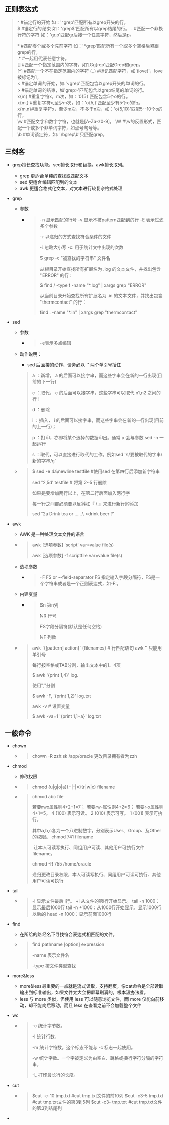 ## 正则表达式

> ^    #锚定行的开始 如：'^grep'匹配所有以grep开头的行。    
> $    #锚定行的结束 如：'grep$'匹配所有以grep结尾的行。 
> .    #匹配一个非换行符的字符 如：'gr.p'匹配gr后接一个任意字符，然后是p。
>
> \*   #匹配零个或多个先前字符 如：'*grep'匹配所有一个或多个空格后紧跟grep的行。  
> .\*   #一起用代表任意字符。   
> []   #匹配一个指定范围内的字符，如'[Gg]rep'匹配Grep和grep。    
> [^]  #匹配一个不在指定范围内的字符
> \(..\)  #标记匹配字符，如'\(love\)'，love被标记为1。    
> \<      #锚定单词的开始，如:'\<grep'匹配包含以grep开头的单词的行。    
> \>      #锚定单词的结束，如'grep\>'匹配包含以grep结尾的单词的行。    
> x\{m\}  #重复字符x，m次，如：'0\{5\}'匹配包含5个o的行。    
> x\{m,\} #重复字符x,至少m次，如：'o\{5,\}'匹配至少有5个o的行。    
> x\{m,n\}#重复字符x，至少m次，不多于n次，如：'o\{5,10\}'匹配5--10个o的行。   
> \w    #匹配文字和数字字符，也就是[A-Za-z0-9]，
> \W    #\w的反置形式，匹配一个或多个非单词字符，如点号句号等。   
> \b    #单词锁定符，如: '\bgrep\b'只匹配grep。



## 三剑客

- grep擅长查找功能，sed擅长取行和替换。awk擅长取列。

  -    grep 更适合单纯的查找或匹配文本
  -    sed 更适合编辑匹配到的文本
  -    awk 更适合格式化文本，对文本进行较复杂格式处理

- grep

  - 参数

    - > -n 显示匹配的行号
      > -v 显示不被pattern匹配到的行
      > -E  表示过滤 多个参数
      >
      > -r 以递归的方式查找符合条件的文件
      >
      > -i:忽略大小写
      > -c: 用于统计文中出现的次数 
      >
      > $ grep -c "被查找的字符串" 文件名
      >
      > 
      >
      > 从根目录开始查找所有扩展名为 .log 的文本文件，并找出包含 "ERROR" 的行：
      >
      > $ find / -type f -name "*.log" | xargs grep "ERROR"
      >
      > 
      >
      > 从当前目录开始查找所有扩展名为 .in 的文本文件，并找出包含 "thermcontact" 的行：
      >
      > find . -name "*.in" | xargs grep "thermcontact"

- sed

  - 参数

    - > -e表示多点编辑

  - 动作说明：

    - sed 后面接的动作，请务必以 '' 两个单引号括住

    >  a ：新增， a 的后面可以接字串，而这些字串会在新的一行出现(目前的下一行)
    >
    >  c ：取代， c 的后面可以接字串，这些字串可以取代 n1,n2 之间的行！
    >
    >  d ：删除
    >
    >  i ：插入， i 的后面可以接字串，而这些字串会在新的一行出现(目前的上一行)；
    >
    >  p ：打印，亦即将某个选择的数据印出。通常 p 会与参数 sed -n 一起运行
    >
    >  s ：取代，可以直接进行取代的工作。例如sed 's/要被取代的字串/新的字串/g'

  - > $ sed -e 4a\newline testfile #使用sed 在第四行后添加新字符串  
    >
    > 
    >
    > sed '2,5d' testfile  # 将第 2~5 行删除
    >
    > 
    >
    > 如果是要增加两行以上，在第二行后面加入两行字
    >
    > 每一行之间都必须要以反斜杠『 \ 』来进行新行的添加
    >
    > sed '2a Drink tea or ......\ >drink beer ?'

- awk

  - AWK 是一种处理文本文件的语言

  - > awk [选项参数] 'script' var=value file(s)
    >
    > awk [选项参数] -f scriptfile var=value file(s)

  - 选项参数

    - > -F FS or --field-separator FS
      > 指定输入字段分隔符，FS是一个字符串或者是一个正则表达式，如-F:。

  - 内建变量

    - > $n 第n列
      >
      > NR 行号
      >
      > FS字段分隔符(默认是任何空格)
      >
      > NF 列数

  - > awk '{[pattern] action}' {filenames}   # 行匹配语句 awk '' 只能用单引号
    >
    > 每行按空格或TAB分割，输出文本中的1、4项
    >
    > $ awk '{print $1,$4}' log.
    >
    > 
    >
    > 使用","分割
    >
    > $  awk -F, '{print $1,$2}'   log.txt
    >
    > 
    >
    > awk -v  # 设置变量
    >
    > $ awk -va=1 '{print $1,$1+a}' log.txt







## 一般命令

- chown

  - > chown -R zzh:sk /app/oracle 
    >  更改目录拥有者为zzh

- chmod

  - 修改权限

  - > chmod {u|g|o|a}{+|-|=}{r|w|x} filename

  - > chmod abc file 
    >
    >   若要rwx属性则4+2+1=7； 
    >   若要rw-属性则4+2=6； 
    >   若要r-x属性则4+1=5。 
    > 	      4 (100)    表示可读。 
    >           2 (010)    表示可写。 
    >           1 (001)    表示可执行。 
    >
    >  其中a,b,c各为一个八进制数字，分别表示User、Group、及Other的权限。 
    > chmod 741 filename 
    >
    > ​        让本人可读写执行、同组用户可读、其他用户可执行文件filename。 
    >
    > chmod -R 755 /home/oracle 
    >
    > 递归更改目录权限，本人可读写执行、同组用户可读可执行、其他用户可读可执行 

- tail

  - >  -i     显示文件最后 i行。 
    >  +i    从文件的第i行开始显示。
    > tail -n 1000：显示最后1000行
    > tail -n +1000：从1000行开始显示，显示1000行以后的
    > head -n 1000：显示前面1000行     

- find

  - 在所给的路经名下寻找符合表达式相匹配的文件。 

  - > find pathname [option] expression 
    >
    > -name     表示文件名 
    >
    >  -type     按文件类型查找 

- more&less

  - more&less最重要的一点就是流式读取，支持翻页，像cat命令是全部读取输出到标准输出，如果文件太大会把屏幕刷满的，根本没办法看。
  - less 与 more 类似，但使用 less 可以随意浏览文件，而 more 仅能向前移动，却不能向后移动，而且 less 在查看之前不会加载整个文件

- wc

  - > -c 统计字节数。
    >
    > -l 统计行数。
    >
    > -m 统计字符数。这个标志不能与 -c 标志一起使用。
    >
    > -w 统计字数。一个字被定义为由空白、跳格或换行字符分隔的字符串。
    >
    > -L 打印最长行的长度。

- cut

  - > $cut -c-10 tmp.txt  #cut tmp.txt文件的前10列
    > $cut -c3-5 tmp.txt  #cut tmp.txt文件的第3到5列
    > $cut -c3- tmp.txt  #cut tmp.txt文件的第3到结尾列

- 































